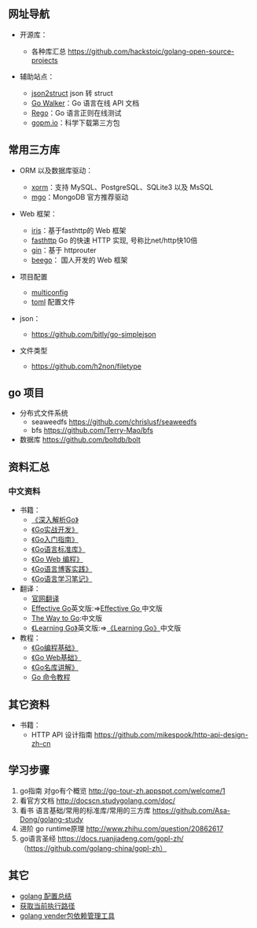 
## 网址导航

- 开源库：
	- 各种库汇总 https://github.com/hackstoic/golang-open-source-projects

- 辅助站点：
	- [json2struct](https://mholt.github.io/json-to-go/) json 转 struct
	- [Go Walker](https://gowalker.org)：Go 语言在线 API 文档
	- [Rego](http://regoio.herokuapp.com/)：Go 语言正则在线测试
	- [gopm.io](https://gopm.io)：科学下载第三方包
	

## 常用三方库
- ORM 以及数据库驱动：
	- [xorm](https://github.com/go-xorm/xorm)：支持 MySQL、PostgreSQL、SQLite3 以及 MsSQL
	- [mgo](https://github.com/go-mgo/mgo)：MongoDB 官方推荐驱动
	
- Web 框架：
	- [iris](https://github.com/kataras/iris)：基于fasthttp的 Web 框架
	- [fasthttp](https://github.com/valyala/fasthttp)  Go 的快速 HTTP 实现, 号称比net/http快10倍
	- [gin](https://github.com/gin-gonic/gin)：基于 httprouter 
	- [beego](http://beego.me/)： 国人开发的 Web 框架
	
- 项目配置
	- [multiconfig](https://github.com/koding/multiconfig)
	- [toml](https://github.com/koding/toml) 配置文件
		
- json：
	- https://github.com/bitly/go-simplejson
	
- 文件类型
	- https://github.com/h2non/filetype
	
## go 项目

- 分布式文件系统 
	- seaweedfs https://github.com/chrislusf/seaweedfs
	- bfs https://github.com/Terry-Mao/bfs
- 数据库 https://github.com/boltdb/bolt	

## 资料汇总

### 中文资料

- 书籍：
	- [《深入解析Go》](https://github.com/tiancaiamao/go-internals)
	- [《Go实战开发》](https://github.com/astaxie/Go-in-Action)
	- [《Go入门指南》](https://github.com/Unknwon/the-way-to-go_ZH_CN)
	- [《Go语言标准库》](https://github.com/polaris1119/The-Golang-Standard-Library-by-Example)
	- [《Go Web 编程》](https://github.com/astaxie/build-web-application-with-golang)
	- [《Go语言博客实践》](https://github.com/achun/Go-Blog-In-Action)
	- [《Go语言学习笔记》](https://github.com/qyuhen/book)
- 翻译：
	- [官网翻译](https://go-zh.org/)
	- [Effective Go](https://golang.org/doc/effective_go.html)英文版:=>[Effective Go ](http://www.hellogcc.org/effective_go.html)中文版
	- [The Way to Go](https://github.com/Unknwon/the-way-to-go_ZH_CN):中文版
	- [《Learning Go》](https://github.com/miekg/gobook)英文版:=>[《Learning Go》](https://github.com/mikespook/Learning-Go-zh-cn)中文版
- 教程：
	- [《Go编程基础》](https://github.com/Unknwon/go-fundamental-programming)
	- [《Go Web基础》](https://github.com/Unknwon/go-web-foundation)
	- [《Go名库讲解》](https://github.com/Unknwon/go-rock-libraries-showcases)
	- [Go 命令教程](https://github.com/hyper-carrot/go_command_tutorial)


## 其它资料

  - 书籍：
  	- HTTP API 设计指南 https://github.com/mikespook/http-api-design-zh-cn

## 学习步骤

1. go指南 对go有个概览 http://go-tour-zh.appspot.com/welcome/1 
2. 看官方文档 http://docscn.studygolang.com/doc/
3. 看书 语言基础/常用的标准库/常用的三方库 https://github.com/Asa-Dong/golang-study
4. 进阶 go runtime原理 http://www.zhihu.com/question/20862617
5. go语言圣经 https://docs.ruanjiadeng.com/gopl-zh/ （https://github.com/golang-china/gopl-zh）

## 其它
- [golang 配置总结](http://tonybai.com/2015/07/01/config-solutions-for-golang-app/)
- [获取当前执行路径](http://stackoverflow.com/questions/18537257/golang-how-to-get-the-directory-of-the-currently-running-file)
- [golang vender包依赖管理工具](https://github.com/golang/go/wiki/PackageManagementTools)
